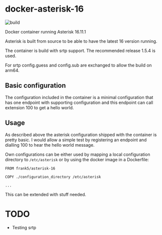# docker-asterisk-16

![build](https://github.com/frankr5/docker-asterisk-16/workflows/build/badge.svg)

Docker container running Asterisk 16.11.1

Asterisk is built from source to be able to have the latest 16 version
running.

The container is build with srtp support. The recommended release 1.5.4 is used.

For srtp config.guess and config.sub are exchanged to allow the build on arm64.

## Basic configuration

The configuration included in the container is a minimal configuration that
has one endpoint with supporting configuration and this endpoint can call
extension 100 to get a hello world.

## Usage

As described above the asterisk configuration shipped with the container is
pretty basic. I would allow a simple test by registering an endpoint and
dialling 100 to hear the hello world message.

Own configurations can be either used by mapping a local configuration
directory to `/etc/asterisk` or by using the docker image in a Dockerfile:

```
FROM frank5/asterisk-16

COPY ./configuration_directory /etc/asterisk

...
```


This can be extended with stuff needed.

# TODO

- Testing srtp
